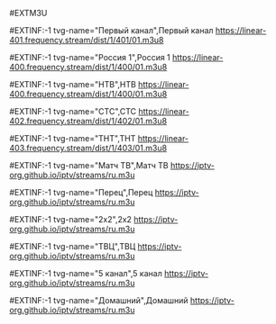 #EXTM3U

#EXTINF:-1 tvg-name="Первый канал",Первый канал
https://linear-401.frequency.stream/dist/1/401/01.m3u8

#EXTINF:-1 tvg-name="Россия 1",Россия 1
https://linear-400.frequency.stream/dist/1/400/01.m3u8

#EXTINF:-1 tvg-name="НТВ",НТВ
https://linear-400.frequency.stream/dist/1/400/01.m3u8

#EXTINF:-1 tvg-name="СТС",СТС
https://linear-402.frequency.stream/dist/1/402/01.m3u8

#EXTINF:-1 tvg-name="ТНТ",ТНТ
https://linear-403.frequency.stream/dist/1/403/01.m3u8

#EXTINF:-1 tvg-name="Матч ТВ",Матч ТВ
https://iptv-org.github.io/iptv/streams/ru.m3u

#EXTINF:-1 tvg-name="Перец",Перец
https://iptv-org.github.io/iptv/streams/ru.m3u

#EXTINF:-1 tvg-name="2x2",2x2
https://iptv-org.github.io/iptv/streams/ru.m3u

#EXTINF:-1 tvg-name="ТВЦ",ТВЦ
https://iptv-org.github.io/iptv/streams/ru.m3u

#EXTINF:-1 tvg-name="5 канал",5 канал
https://iptv-org.github.io/iptv/streams/ru.m3u

#EXTINF:-1 tvg-name="Домашний",Домашний
https://iptv-org.github.io/iptv/streams/ru.m3u 
